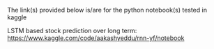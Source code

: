 The link(s) provided below is/are for the python notebook(s) tested in kaggle

LSTM based stock prediction over long term: https://www.kaggle.com/code/aakashyeddu/rnn-yf/notebook
